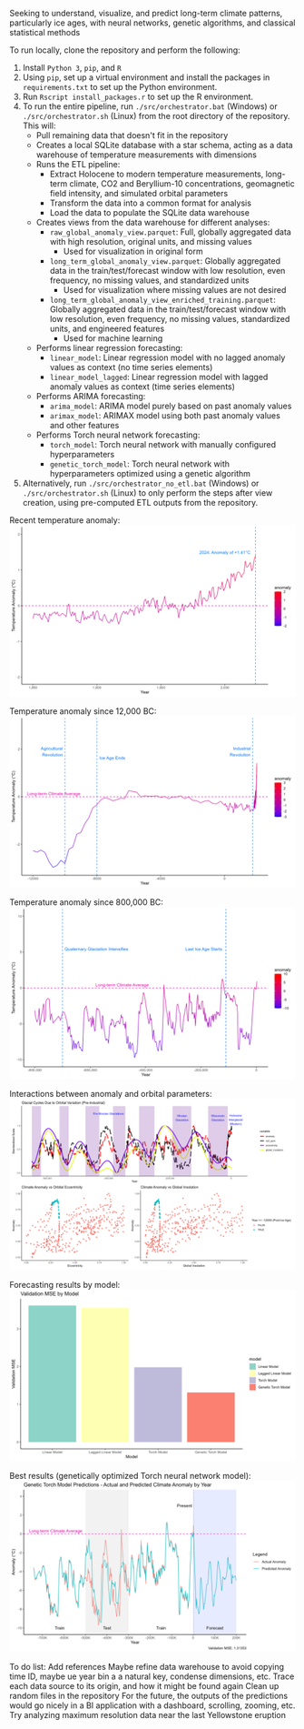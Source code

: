 Seeking to understand, visualize, and predict long-term climate patterns, particularly ice ages, with neural networks, genetic algorithms, and classical statistical methods

To run locally, clone the repository and perform the following:
1. Install `Python 3`, `pip`, and `R`
2. Using `pip`, set up a virtual environment and install the packages in `requirements.txt` to set up the Python environment.
3. Run `Rscript install_packages.r` to set up the R environment.
4. To run the entire pipeline, run `./src/orchestrator.bat` (Windows) or `./src/orchestrator.sh` (Linux) from the root directory of the repository. This will:
    - Pull remaining data that doesn't fit in the repository
    - Creates a local SQLite database with a star schema, acting as a data warehouse of temperature measurements with dimensions
    - Runs the ETL pipeline:
        - Extract Holocene to modern temperature measurements, long-term climate, CO2 and Beryllium-10 concentrations, geomagnetic field intensity, and simulated orbital parameters
        - Transform the data into a common format for analysis
        - Load the data to populate the SQLite data warehouse
    - Creates views from the data warehouse for different analyses:
        - `raw_global_anomaly_view.parquet`: Full, globally aggregated data with high resolution, original units, and missing values
            - Used for visualization in original form
        - `long_term_global_anomaly_view.parquet`: Globally aggregated data in the train/test/forecast window with low resolution, even frequency, no missing values, and standardized units
            - Used for visualization where missing values are not desired
        - `long_term_global_anomaly_view_enriched_training.parquet`: Globally aggregated data in the train/test/forecast window with low resolution, even frequency, no missing values, standardized units, and engineered features
            - Used for machine learning
    - Performs linear regression forecasting:
        - `linear_model`: Linear regression model with no lagged anomaly values as context (no time series elements)
        - `linear_model_lagged`: Linear regression model with lagged anomaly values as context (time series elements)
    - Performs ARIMA forecasting:
        - `arima_model`: ARIMA model purely based on past anomaly values
        - `arimax_model`: ARIMAX model using both past anomaly values and other features
    - Performs Torch neural network forecasting:
        - `torch_model`: Torch neural network with manually configured hyperparameters
        - `genetic_torch_model`: Torch neural network with hyperparameters optimized using a genetic algorithm
5. Alternatively, run `./src/orchestrator_no_etl.bat` (Windows) or `./src/orchestrator.sh` (Linux) to only perform the steps after view creation, using pre-computed ETL outputs from the repository.

Recent temperature anomaly:
![Recent Temperature Anomaly](Outputs/modern_temperature_anomaly.png)

Temperature anomaly since 12,000 BC:
![Since Ice Age Temperature Anomaly](Outputs/since_ice_age_temperature_anomaly.png)

Temperature anomaly since 800,000 BC:
![Long Term Temperature Anomaly](Outputs/long_term_temperature_anomaly.png)

Interactions between anomaly and orbital parameters:
![Orbital parameters interactions](Outputs/orbital_parameters_glacial_cycles_trends.png)

Forecasting results by model:
![Forecasting results](Outputs/validation_mse_by_model.png)

Best results (genetically optimized Torch neural network model):
![Genetic torch model predictions](Outputs/genetic_torch_model_predictions.png)

To do list:
Add references
Maybe refine data warehouse to avoid copying time ID, maybe ue year bin a a natural key, condense dimensions, etc.
Trace each data source to its origin, and how it might be found again
Clean up random files in the repository
For the future, the outputs of the predictions would go nicely in a BI application with a dashboard, scrolling, zooming, etc.
Try analyzing maximum resolution data near the last Yellowstone eruption
